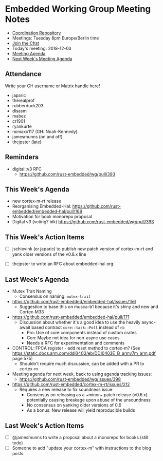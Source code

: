 # Embedded Working Group Meeting Notes

* [Coordination Repository]
* Meetings: Tuesday 8pm Europe/Berlin time
* [Join the Chat]
* Today's meeting: 2019-12-03
* [Meeting Agenda]
* [Next Week's Meeting Agenda]

[Coordination Repository]: https://github.com/rust-embedded/wg
[Join the Chat]: https://riot.im/app/#/room/#rust-embedded:matrix.org
[Meeting Agenda]: https://github.com/rust-embedded/wg/issues/398
[Next Week's Meeting Agenda]: https://github.com/rust-embedded/wg/issues/403

## Attendance

Write your GH username or Matrix handle here!

* japaric
* therealprof
* rubberduck203
* disasm
* mabez
* cr1901
* ryankurte
* nomaxx117 (GH: Noah-Kennedy)
* jamesmunns (on and off)
* thejpster (late)

## Reminders

* digital::v3 RFC
    * https://github.com/rust-embedded/wg/pull/393

## This Week's Agenda

- new cortex-m-rt release
- Reorganising Embedded-Hal: https://github.com/rust-embedded/embedded-hal/pull/169
- Motivation for book monorepo proposal
- Digital v3 (voting? idk) https://github.com/rust-embedded/wg/pull/393

## This Week's Action Items

- [ ] jschievink (or japaric) to publish new patch version of cortex-m-rt and yank older versions of the v0.6.x line

- [ ] thejpster to write an RFC about embedded-hal org

## Last Week's Agenda

* Mutex Trait Naming
    * Consensus on naming: `mutex-trait`
* https://github.com/rust-embedded/embedded-hal/issues/156
    * Suggestion to base this on musca-b1 because it's shiny and new and Cortex-M33
* https://github.com/rust-embedded/embedded-hal/pull/171
    * Discussion about whether it's a good idea to use the heavily async-await based contract `core::task::Poll` instead of `nb`
        * Pro: Use of core components instead of custom crates
        * Con: Maybe not idea for non-async use cases
        * Needs a RFC for experimentation and comments
*  CONTROL::FPCA register - add reset method to cortex-m? (See https://static.docs.arm.com/ddi0403/eb/DDI0403E_B_armv7m_arm.pdf page 575)
    * Shouldn't require much discussion, can be added with a PR to cortex-m
* Meeting agenda for next week, back to using agenda tracking issues:
    * https://github.com/rust-embedded/wg/issues/398
* https://github.com/rust-embedded/cortex-m-rt/issues/212
    * Requires a new release to fix soundness issue
        * Consensus on releasing as a ~minor~ patch release (v0.6.x) potentially causing breakage upon abuse of the unsoundness
        * No consensus on yanking older versions of 0.6
        * As a bonus: New release will yield reproducible builds

## Last Week's Action Items

* [ ] @jamesmunns to write a proposal about a monorepo for books (still todo)
* [ ] Someone to add "update your cortex-m" with instructions to the blog posts
